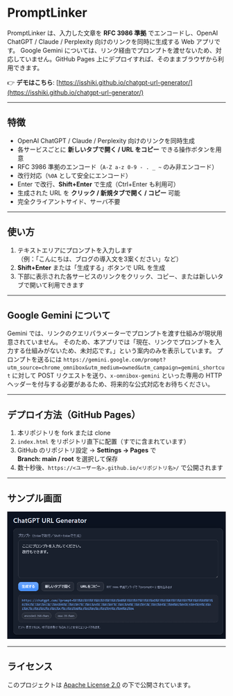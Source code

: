 # PromptLinker

PromptLinker は、入力した文章を **RFC 3986 準拠** でエンコードし、OpenAI ChatGPT / Claude / Perplexity 向けのリンクを同時に生成する Web アプリです。
Google Gemini については、リンク経由でプロンプトを渡せないため、対応していません。GitHub Pages 上にデプロイすれば、そのままブラウザから利用できます。

👉 **デモはこちら**: [https://isshiki.github.io/chatgpt-url-generator/](https://isshiki.github.io/chatgpt-url-generator/)

---

## 特徴

- OpenAI ChatGPT / Claude / Perplexity 向けのリンクを同時生成
- 各サービスごとに **新しいタブで開く / URL をコピー** できる操作ボタンを用意
- RFC 3986 準拠のエンコード（`A-Z a-z 0-9 - . _ ~` のみ非エンコード）
- 改行対応（`%0A` として安全にエンコード）
- Enter で改行、**Shift+Enter** で生成（Ctrl+Enter も利用可）
- 生成された URL を **クリック / 新規タブで開く / コピー** 可能
- 完全クライアントサイド、サーバ不要

---

## 使い方

1. テキストエリアにプロンプトを入力します  
   （例：「こんにちは、ブログの導入文を3案ください」など）
2. **Shift+Enter** または「生成する」ボタンで URL を生成
3. 下部に表示された各サービスのリンクをクリック、コピー、または新しいタブで開いて利用できます

---

## Google Gemini について

Gemini では、リンクのクエリパラメーターでプロンプトを渡す仕組みが現状用意されていません。
そのため、本アプリでは「現在、リンクでプロンプトを入力する仕組みがないため、未対応です。」という案内のみを表示しています。
プロンプトを送るには `https://gemini.google.com/prompt?utm_source=chrome_omnibox&utm_medium=owned&utm_campaign=gemini_shortcut` に対して POST リクエストを送り、`x-omnibox-gemini` といった専用の HTTP ヘッダーを付与する必要があるため、将来的な公式対応をお待ちください。

---

## デプロイ方法（GitHub Pages）

1. 本リポジトリを fork または clone  
2. `index.html` をリポジトリ直下に配置（すでに含まれています）
3. GitHub のリポジトリ設定 → **Settings → Pages** で  
   **Branch: main / root** を選択して保存
4. 数十秒後、`https://<ユーザー名>.github.io/<リポジトリ名>/` で公開されます

---

## サンプル画面

![PromptLinker screenshot](screenshot.pnt.png)


---

## ライセンス

このプロジェクトは [Apache License 2.0](LICENSE) の下で公開されています。  

